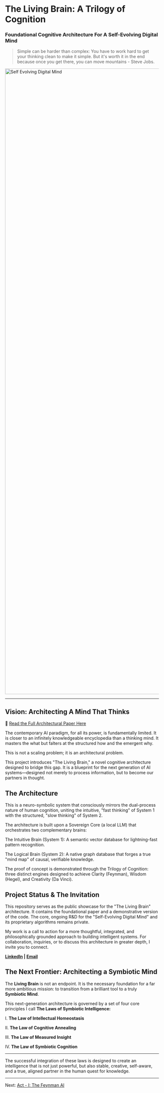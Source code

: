 # The Living Brain: A Trilogy of Cognition
### Foundational Cognitive Architecture For A Self-Evolving Digital Mind

>Simple can be harder than complex: You have to work hard to get your thinking clean to make it simple. But it's worth it in the end because once you get there, you can move mountains - Steve Jobs.

<img width="2048" alt="Self Evolving Digital Mind" src="https://github.com/user-attachments/assets/13a51bf2-9991-40eb-9c4a-417f48ad0c85" />

---

## Vision: Architecting A Mind That Thinks

📄 [Read the Full Architectural Paper Here](https://github.com/mesidd/TheLivingBrain-Showcase/blob/main/paper/The_Living_Brain_Palace_SS.pdf)

The contemporary AI paradigm, for all its power, is fundamentally limited. It is closer to an infinitely knowledgeable encyclopedia than a thinking mind. It masters the what but falters at the structured how and the emergent why.

This is not a scaling problem; it is an architectural problem.

This project introduces "The Living Brain," a novel cognitive architecture designed to bridge this gap. It is a blueprint for the next generation of AI systems—designed not merely to process information, but to become our partners in thought.

## The Architecture

This is a neuro-symbolic system that consciously mirrors the dual-process nature of human cognition, uniting the intuitive, "fast thinking" of System 1 with the structured, "slow thinking" of System 2.

The architecture is built upon a Sovereign Core (a local LLM) that orchestrates two complementary brains:

The Intuitive Brain (System 1): A semantic vector database for lightning-fast pattern recognition.

The Logical Brain (System 2): A native graph database that forges a true "mind map" of causal, verifiable knowledge.

The proof of concept is demonstrated through the Trilogy of Cognition: three distinct engines designed to achieve Clarity (Feynman), Wisdom (Hegel), and Creativity (Da Vinci).

## Project Status & The Invitation

This repository serves as the public showcase for the "The Living Brain" architecture. It contains the foundational paper and a demonstrative version of the code. The core, ongoing R&D for the "Self-Evolving Digital Mind" and its proprietary algorithms remains private.

My work is a call to action for a more thoughtful, integrated, and philosophically grounded approach to building intelligent systems. For collaboration, inquiries, or to discuss this architecture in greater depth, I invite you to connect.

**[LinkedIn](https://www.linkedin.com/in/siddhartha-sharma-ai) | [Email](mailto:siddhartha1234sharma@gmail.com)**


## The Next Frontier: Architecting a Symbiotic Mind

The **Living Brain** is not an endpoint. It is the necessary foundation for a far more ambitious mission: to transition from a brilliant tool to a truly **Symbiotic Mind**.

This next-generation architecture is governed by a set of four core principles I call **The Laws of Symbiotic Intelligence:**

I. **The Law of Intellectual Homeostasis**  

II. **The Law of Cognitive Annealing**  

III. **The Law of Measured Insight**

IV. **The Law of Symbiotic Cognition**

---

The successful integration of these laws is designed to create an intelligence that is not just powerful, but also stable, creative, self-aware, and a true, aligned partner in the human quest for knowledge.

---

Next: [Act - I: The Feynman AI](https://github.com/mesidd/TheLivingBrain-Showcase/blob/main/acts/act-i-The-Feynaman-AI.md)
